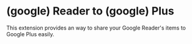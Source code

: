 # (google) Reader to (google) Plus

This extension provides an way to share your Google Reader's items to Google Plus easily.
